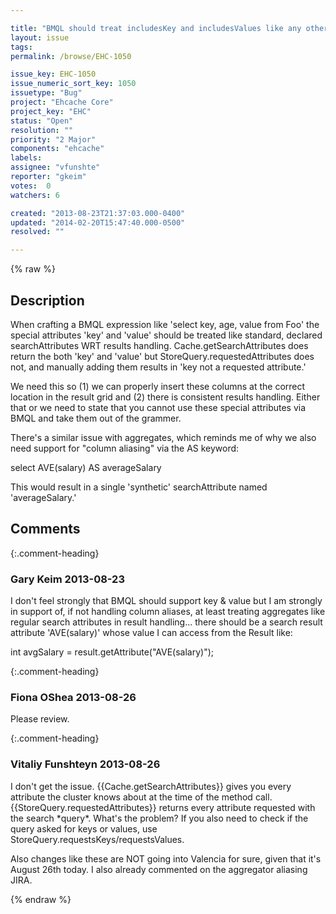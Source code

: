 ```yaml
---

title: "BMQL should treat includesKey and includesValues like any other search attribute WRT result handling"
layout: issue
tags: 
permalink: /browse/EHC-1050

issue_key: EHC-1050
issue_numeric_sort_key: 1050
issuetype: "Bug"
project: "Ehcache Core"
project_key: "EHC"
status: "Open"
resolution: ""
priority: "2 Major"
components: "ehcache"
labels: 
assignee: "vfunshte"
reporter: "gkeim"
votes:  0
watchers: 6

created: "2013-08-23T21:37:03.000-0400"
updated: "2014-02-20T15:47:40.000-0500"
resolved: ""

---
```




{% raw %}



## Description

<div markdown="1" class="description">

When crafting a BMQL expression like 'select key, age, value from Foo' the special attributes 'key' and 'value' should be treated like standard, declared searchAttributes WRT results handling. Cache.getSearchAttributes does return the both 'key' and 'value' but StoreQuery.requestedAttributes does not, and manually adding them results in 'key not a requested attribute.'

We need this so (1) we can properly insert these columns at the correct location in the result grid and (2) there is consistent results handling. Either that or we need to state that you cannot use these special attributes via BMQL and take them out of the grammer.

There's a similar issue with aggregates, which reminds me of why we also need support for "column aliasing" via the AS keyword:

select AVE(salary) AS averageSalary

This would result in a single 'synthetic' searchAttribute named 'averageSalary.'


</div>

## Comments


{:.comment-heading}
### **Gary Keim** <span class="date">2013-08-23</span>

<div markdown="1" class="comment">

I don't feel strongly that BMQL should support key & value but I am strongly in support of, if not handling column aliases, at least treating aggregates like regular search attributes in result handling... there should be a search result attribute 'AVE(salary)' whose value I can access from the Result like:

int avgSalary = result.getAttribute("AVE(salary)");


</div>


{:.comment-heading}
### **Fiona OShea** <span class="date">2013-08-26</span>

<div markdown="1" class="comment">

Please review.


</div>


{:.comment-heading}
### **Vitaliy Funshteyn** <span class="date">2013-08-26</span>

<div markdown="1" class="comment">

I don't get the issue. \{\{Cache.getSearchAttributes\}\} gives you every attribute the cluster knows about at the time of the method call. \{\{StoreQuery.requestedAttributes\}\} returns every attribute requested with the search \*query\*. What's the problem? If you also need to check if the query asked for keys or values, use StoreQuery.requestsKeys/requestsValues. 

Also changes like these are NOT going into Valencia for sure, given that it's August 26th today. I also already commented on the aggregator aliasing JIRA.

</div>



{% endraw %}
